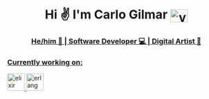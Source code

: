 <h1 align="center">Hi ✌️ I'm Carlo Gilmar <a href="https://twitter.com/visual_partner" target="blank"><img align="center" src="https://raw.githubusercontent.com/rahuldkjain/github-profile-readme-generator/master/src/images/icons/Social/twitter.svg" alt="visual_partner" height="30" width="40" /> </h1>
<h3 align="center"> He/him 🙂 | Software Developer 💻 | Digital Artist 🎨 </h3>


<h3 align="left">Currently working on:</h3>
<p align="left"> <a href="https://elixir-lang.org" target="_blank" rel="noreferrer"> <img src="https://www.vectorlogo.zone/logos/elixir-lang/elixir-lang-icon.svg" alt="elixir" width="40" height="40"/> </a> <a href="https://www.erlang.org/" target="_blank" rel="noreferrer"> <img src="https://www.vectorlogo.zone/logos/erlang/erlang-official.svg" alt="erlang" width="40" height="40"/> </a> </p>
